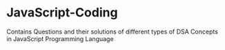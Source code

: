 # JavaScript-Coding
Contains Questions and their solutions of different types of DSA Concepts in JavaScript Programming Language

